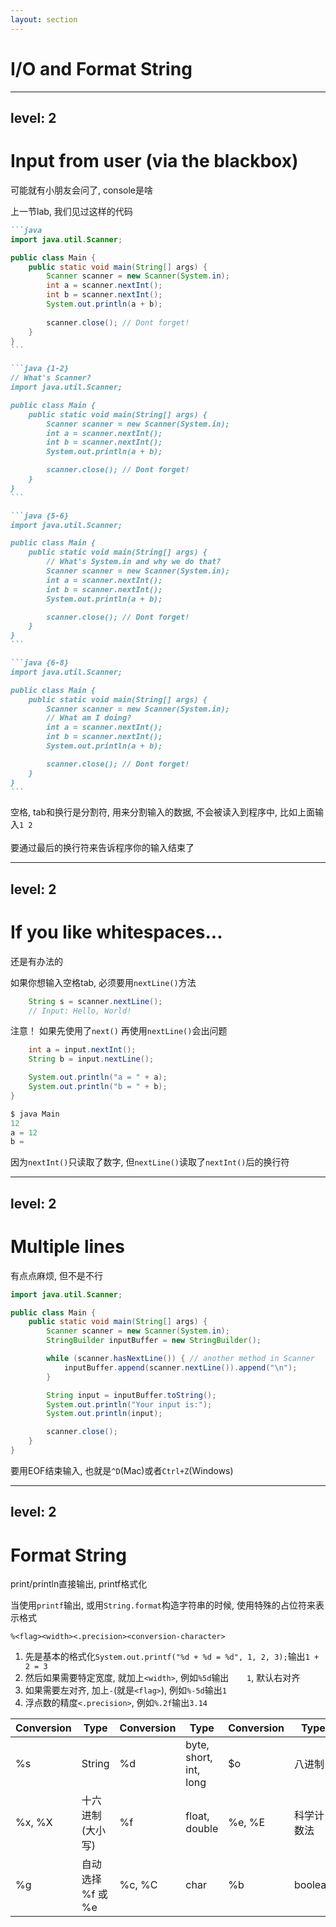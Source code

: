 ```yaml
---
layout: section
---
```

# I/O and Format String

---
level: 2
---
# Input from user (via the blackbox)
可能就有小朋友会问了, console是啥

上一节lab, 我们见过这样的代码
````md magic-move {lines: true}
```java
import java.util.Scanner;

public class Main {
    public static void main(String[] args) {
        Scanner scanner = new Scanner(System.in);
        int a = scanner.nextInt();
        int b = scanner.nextInt();
        System.out.println(a + b);
        
        scanner.close(); // Dont forget!
    }
}
```

```java {1-2}
// What's Scanner?
import java.util.Scanner;

public class Main {
    public static void main(String[] args) {
        Scanner scanner = new Scanner(System.in);
        int a = scanner.nextInt();
        int b = scanner.nextInt();
        System.out.println(a + b);

        scanner.close(); // Dont forget!
    }
}
```

```java {5-6}
import java.util.Scanner;

public class Main {
    public static void main(String[] args) {
        // What's System.in and why we do that?
        Scanner scanner = new Scanner(System.in);
        int a = scanner.nextInt();
        int b = scanner.nextInt();
        System.out.println(a + b);

        scanner.close(); // Dont forget!
    }
}
```

```java {6-8}
import java.util.Scanner;

public class Main {
    public static void main(String[] args) {
        Scanner scanner = new Scanner(System.in);
        // What am I doing?
        int a = scanner.nextInt();
        int b = scanner.nextInt();
        System.out.println(a + b);

        scanner.close(); // Dont forget!
    }
}
```
````
<div v-click="4">
    <span v-mark.red="4">空格, tab和换行是分割符</span>, 用来分割输入的数据, <span v-mark.circle.red="4">不会</span>被读入到程序中, 
    比如上面输入<code>1 2</code>
</div>

<br>

<div v-click="5">
    要通过最后的<span v-mark.circle.orange="5">换行符</span>来告诉程序你的输入结束了
</div>

---
level: 2
---
# If you like whitespaces...
还是有办法的

如果你想输入空格tab, 必须要用`nextLine()`方法

```java
    String s = scanner.nextLine();
    // Input: Hello, World!
```

<div v-clicks>
<v-click>
注意！ 如果先使用了<code>next()</code> 再使用<code>nextLine()</code>会出问题

```java
    int a = input.nextInt();
    String b = input.nextLine();

    System.out.println("a = " + a);
    System.out.println("b = " + b);
}

$ java Main
12
a = 12
b =
```
</v-click>

<v-click>
    因为<code>nextInt()</code>只读取了数字, 但<code>nextLine()</code>读取了<code>nextInt()</code>后的换行符
</v-click>

</div>

---
level: 2
---
# Multiple lines
有点点麻烦, 但不是不行

```java
import java.util.Scanner;

public class Main {
    public static void main(String[] args) {
        Scanner scanner = new Scanner(System.in);
        StringBuilder inputBuffer = new StringBuilder();

        while (scanner.hasNextLine()) { // another method in Scanner
            inputBuffer.append(scanner.nextLine()).append("\n");
        }

        String input = inputBuffer.toString();
        System.out.println("Your input is:");
        System.out.println(input);

        scanner.close();
    }
}
```

要用EOF结束输入, 也就是`^D`(Mac)或者`Ctrl+Z`(Windows)

---
level: 2
---
# Format String
print/println直接输出, printf格式化

当使用`printf`输出, 或用`String.format`构造字符串的时候, 使用特殊的占位符来表示格式

```
%<flag><width><.precision><conversion-character>
```

1. 先是基本的格式化`System.out.printf("%d + %d = %d", 1, 2, 3);`输出`1 + 2 = 3`
2. 然后如果需要特定宽度, 就加上`<width>`, 例如`%5d`输出`    1`, 默认右对齐
3. 如果需要左对齐, 加上`-`(就是`<flag>`), 例如`%-5d`输出`1    `
4. 浮点数的精度`<.precision>`, 例如`%.2f`输出`3.14`

<div v-click>

| Conversion | Type | Conversion | Type | Conversion | Type |
| --- | --- | --- | --- | --- | --- |
| %s | String | %d | byte, short, int, long | $o | 八进制 |
| %x, %X | 十六进制(大小写) | %f | float, double | %e, %E | 科学计数法 |
| %g | 自动选择 %f 或 %e | %c, %C | char | %b | boolean |

</div>

